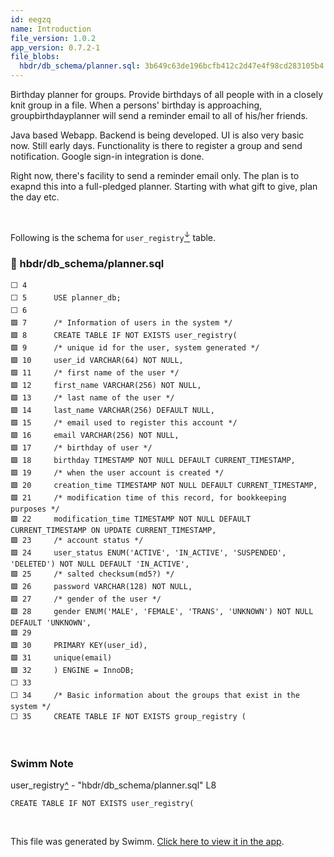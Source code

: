 ```yaml
---
id: eegzq
name: Introduction
file_version: 1.0.2
app_version: 0.7.2-1
file_blobs:
  hbdr/db_schema/planner.sql: 3b649c63de196bcfb412c2d47e4f98cd283105b4
---
```


Birthday planner for groups. Provide birthdays of all people with in a closely knit group in a file. When a persons' birthday is approaching, groupbirthdayplanner will send a reminder email to all of his/her friends.

Java based Webapp. Backend is being developed. UI is also very basic now. Still early days. Functionality is there to register a group and send notification. Google sign-in integration is done.

Right now, there's facility to send a reminder email only. The plan is to exapnd this into a full-pledged planner. Starting with what gift to give, plan the day etc.

<br/>

Following is the schema for `user_registry`[<sup id="Z1zhJdU">↓</sup>](#f-Z1zhJdU) table.
<!-- NOTE-swimm-snippet: the lines below link your snippet to Swimm -->
### 📄 hbdr/db_schema/planner.sql
```plsql
⬜ 4      
⬜ 5      USE planner_db;
⬜ 6      
🟩 7      /* Information of users in the system */
🟩 8      CREATE TABLE IF NOT EXISTS user_registry(
🟩 9      /* unique id for the user, system generated */
🟩 10     user_id VARCHAR(64) NOT NULL,
🟩 11     /* first name of the user */
🟩 12     first_name VARCHAR(256) NOT NULL,
🟩 13     /* last name of the user */
🟩 14     last_name VARCHAR(256) DEFAULT NULL,
🟩 15     /* email used to register this account */
🟩 16     email VARCHAR(256) NOT NULL,
🟩 17     /* birthday of user */
🟩 18     birthday TIMESTAMP NOT NULL DEFAULT CURRENT_TIMESTAMP,
🟩 19     /* when the user account is created */
🟩 20     creation_time TIMESTAMP NOT NULL DEFAULT CURRENT_TIMESTAMP,
🟩 21     /* modification time of this record, for bookkeeping purposes */
🟩 22     modification_time TIMESTAMP NOT NULL DEFAULT CURRENT_TIMESTAMP ON UPDATE CURRENT_TIMESTAMP,
🟩 23     /* account status */
🟩 24     user_status ENUM('ACTIVE', 'IN_ACTIVE', 'SUSPENDED', 'DELETED') NOT NULL DEFAULT 'IN_ACTIVE',
🟩 25     /* salted checksum(md5?) */
🟩 26     password VARCHAR(128) NOT NULL,
🟩 27     /* gender of the user */
🟩 28     gender ENUM('MALE', 'FEMALE', 'TRANS', 'UNKNOWN') NOT NULL DEFAULT 'UNKNOWN',
🟩 29     
🟩 30     PRIMARY KEY(user_id),
🟩 31     unique(email)
🟩 32     ) ENGINE = InnoDB;
⬜ 33     
⬜ 34     /* Basic information about the groups that exist in the system */
⬜ 35     CREATE TABLE IF NOT EXISTS group_registry (
```

<br/>

<!-- THIS IS AN AUTOGENERATED SECTION. DO NOT EDIT THIS SECTION DIRECTLY -->
### Swimm Note

<span id="f-Z1zhJdU">user_registry</span>[^](#Z1zhJdU) - "hbdr/db_schema/planner.sql" L8
```plsql
CREATE TABLE IF NOT EXISTS user_registry(
```

<br/>

This file was generated by Swimm. [Click here to view it in the app](https://app.swimm.io/repos/Z2l0aHViJTNBJTNBZ3JvdXAtYmlydGhkYXktcGxhbm5lciUzQSUzQXNhdGlzaHRodWx2YQ==/docs/eegzq).